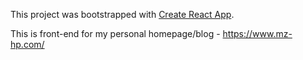 This project was bootstrapped with [Create React App](https://github.com/facebook/create-react-app). 

This is front-end for my personal homepage/blog - https://www.mz-hp.com/ 
